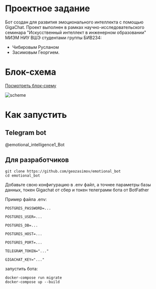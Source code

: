 # Проектное задание
Бот создан для развития эмоционального интеллекта с помощью GigaChat. Проект выполнен в рамках научно-исследовательского семинара "Искусственный интеллект в инженерном образовании" МИЭМ НИУ ВШЭ студентами группы БИВ234:
- Чибировым Русланом
- Засимовым Георгием.

# Блок-схема
[Посмотреть блок-схему]()

![scheme](scheme.drawio)

# Как запустить
## Telegram bot
@emotional_intelligence1_Bot

## Для разработчиков
```
git clone https://github.com/geozasimov/emotional_bot
cd emotional_bot
```
Добавьте свою конфигурацию в .env файл, а точнее параметры базы данных, токен Gigachat от сбер и токен телеграмм бота от BotFather

Пример файла .env:
```
POSTGRES_PASSWORD=...

POSTGRES_USER=...

POSTGRES_DB=...

POSTGRES_HOST=...

POSTGRES_PORT=...

TELEGRAM_TOKEN="..."

GIGACHAT_KEY="..."
```
запустить бота:
```
docker-compose run migrate
docker-compose up --build
```



